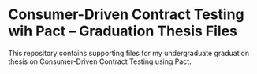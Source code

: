 # Consumer-Driven Contract Testing wih Pact – Graduation Thesis Files

This repository contains supporting files for my undergraduate graduation thesis on Consumer-Driven Contract Testing using Pact. 